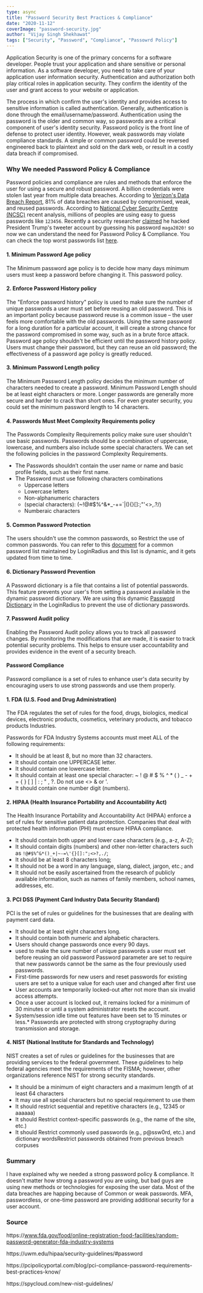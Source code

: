 ```yaml
---
type: async
title: "Password Security Best Practices & Compliance"
date: "2020-11-12"
coverImage: "password-security.jpg"
author: "Vijay Singh Shekhawat"
tags: ["Security", "Password", "Compliance", "Passowrd Policy"]
---
```


Application Security is one of the primary concerns for a software developer. People trust your application and share sensitive or personal information. As a software developer, you need to take care of your application user information security. Authentication and authorization both play critical roles in application security. They confirm the identity of the user and grant access to your website or application.

The process in which confirm the user's identity and provides access to sensitive information is called authentication. Generally, authentication is done through the email/username/password. Authentication using the password is the older and common way, so passwords are a critical component of user's identity security. Password policy is the front line of defense to protect user identity. However, weak passwords may violate compliance standards. A simple or common password could be reversed engineered back to plaintext and sold on the dark web, or result in a costly data breach if compromised.

### Why We needed Password Policy & Compliance

Password policies and compliance are rules and methods that enforce the user for using a secure and robust password. A billion credentials were stolen last year from multiple data breaches. According to [Verizon's Data Breach Report](https://enterprise.verizon.com/resources/reports/2017_dbir.pdf), 81% of data breaches are caused by compromised, weak, and reused passwords. According to [National Cyber Security Centre (NCSC)](https://www.bbc.com/news/technology-47974583) recent analysis, millions of peoples are using easy to guess passwords like `123456`. Recently a security researcher [claimed](https://techcrunch.com/2020/10/22/dutch-hacker-trump-twitter-account-password/) he hacked President Trump's tweeter account by guessing his password `maga2020!` so now we can understand the need for Password Policy & Compliance. You can check the top worst passwords list [here](loginradius.com/blog/2019/12/worst-passwords-list-2019/).

#### 1. Minimum Password Age policy

The Minimum password age policy is to decide how many days minimum users must keep a password before changing it. This password policy.

#### 2. Enforce Password History policy

The "Enforce password history" policy is used to make sure the number of unique passwords a user must set before reusing an old password. This is an important policy because password reuse is a common issue – the user feels more comfortable with the old passwords. Using the same password for a long duration for a particular account, it will create a strong chance for the password compromised in some way, such as in a brute force attack. Password age policy shouldn't be efficient until the password history policy. Users must change their password, but they can reuse an old password; the effectiveness of a password age policy is greatly reduced.

#### 3. Minimum Password Length policy

The Minimum Password Length policy decides the minimum number of characters needed to create a password. Minimum Password Length should be at least eight characters or more. Longer passwords are generally more secure and harder to crack than short ones. For even greater security, you could set the minimum password length to 14 characters.

#### 4. Passwords Must Meet Complexity Requirements policy

The Passwords Complexity Requirements policy make sure user shouldn't use basic passwords. Passwords should be a combination of uppercase, lowercase, and numbers also include some special characters. We can set the following policies in the password Complexity Requirements.

- The Passwords shouldn’t contain the user name or name and basic profile fields, such as their first name.
- The Password must use following characters combinations
  - Uppercase letters
  - Lowercase letters
  - Non-alphanumeric characters
  - (special characters): (~!@#\$%^&\*\_-+=`|\(){}[]:;"'<>,.?/)
  - Numberaic characters

#### 5. Common Password Protection

The users shouldn't use the common passwords, so Restrict the use of common passwords. You can refer to this [document](https://www.loginradius.com/docs/authentication/concepts/common-password/) for a common password list maintained by LoginRadius and this list is dynamic, and it gets updated from time to time.

#### 6. Dictionary Password Prevention

A Password dictionary is a file that contains a list of potential passwords. This feature prevents your user's from setting a password available in the dynamic password dictionary. We are using this dynamic [Password Dictionary](https://raw.githubusercontent.com/danielmiessler/SecLists/master/Passwords/Common-Credentials/10-million-password-list-top-1000000.txt) in the LoginRadius to prevent the use of dictionary passwords.

#### 7. Password Audit policy

Enabling the Password Audit policy allows you to track all password changes. By monitoring the modifications that are made, it is easier to track potential security problems. This helps to ensure user accountability and provides evidence in the event of a security breach.

#### Password Compliance

Password compliance is a set of rules to enhance user's data security by encouraging users to use strong passwords and use them properly.

#### 1. FDA (U.S. Food and Drug Administration)

The FDA regulates the set of rules for the food, drugs, biologics, medical devices, electronic products, cosmetics, veterinary products, and tobacco products Industries.

Passwords for FDA Industry Systems accounts must meet ALL of the following requirements:

- It should be at least 8, but no more than 32 characters.
- It should contain one UPPERCASE letter.
- It should contain one lowercase letter.
- It should contain at least one special character: ~ ! @ # \$ % ^ \* ( ) \_ - + = { } [ ] | : ; " , ?. Do not use <> & or '.
- It should contain one number digit (numbers).

#### 2. HIPAA (Health Insurance Portability and Accountability Act)

The Health Insurance Portability and Accountability Act (HIPAA) enforce a set of rules for sensitive patient data protection. Companies that deal with protected health information (PHI) must ensure HIPAA compliance.

- It should contain both upper and lower case characters (e.g., a-z, A-Z);
- It should contain digits (numbers) and other non-letter characters such as `!@#$%^&*()_+|~-=\'{}[]:";<>?,./`;
- It should be at least 8 characters long;
- It should not be a word in any language, slang, dialect, jargon, etc.; and
- It should not be easily ascertained from the research of publicly available information, such as names of family members, school names, addresses, etc.

#### 3. PCI DSS (Payment Card Industry Data Security Standard)

PCI is the set of rules or guidelines for the businesses that are dealing with payment card data.

- It should be at least eight characters long.
- It should contain both numeric and alphabetic characters.
- Users should change passwords once every 90 days.
- used to make the sure number of unique passwords a user must set before reusing an old password Password parameter are set to require that new passwords cannot be the same as the four previously used passwords.
- First-time passwords for new users and reset passwords for existing users are set to a unique value for each user and changed after first use
- User accounts are temporarily locked-out after not more than six invalid access attempts.
- Once a user account is locked out, it remains locked for a minimum of 30 minutes or until a system administrator resets the account.
- System/session idle time out features have been set to 15 minutes or less.\* Passwords are protected with strong cryptography during transmission and storage.

#### 4. NIST (National Institute for Standards and Technology)

NIST creates a set of rules or guidelines for the businesses that are providing services to the federal government. These guidelines to help federal agencies meet the requirements of the FISMA; however, other organizations reference NIST for strong security standards.

- It should be a minimum of eight characters and a maximum length of at least 64 characters
- It may use all special characters but no special requirement to use them
- It should restrict sequential and repetitive characters (e.g., 12345 or aaaaaa)
- It should Restrict context-specific passwords (e.g., the name of the site, etc.)
- It should Restrict commonly used passwords (e.g., p@ssw0rd, etc.) and dictionary wordsRestrict passwords obtained from previous breach corpuses

### Summary

I have explained why we needed a strong password policy & compliance. It doesn't matter how strong a password you are using, but bad guys are using new methods or technologies for exposing the user data.
Most of the data breaches are happing because of Common or weak passwords. MFA, passwordless, or one-time password are providing additional security for a user account.

### Source

https<span></span>://www.fda.gov/food/online-registration-food-facilities/random-password-generator-fda-industry-systems

https<span></span>://uwm.edu/hipaa/security-guidelines/#password

https<span></span>://pcipolicyportal.com/blog/pci-compliance-password-requirements-best-practices-know/

https<span></span>://spycloud.com/new-nist-guidelines/
